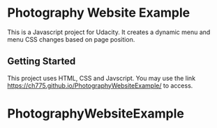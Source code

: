 # Photography Website Example

This is a Javascript project for Udacity. It creates a dynamic menu and menu CSS changes based on page position.

## Getting Started
This project uses HTML, CSS and Javscript. You may use the link https://ch775.github.io/PhotographyWebsiteExample/ to access.
# PhotographyWebsiteExample

